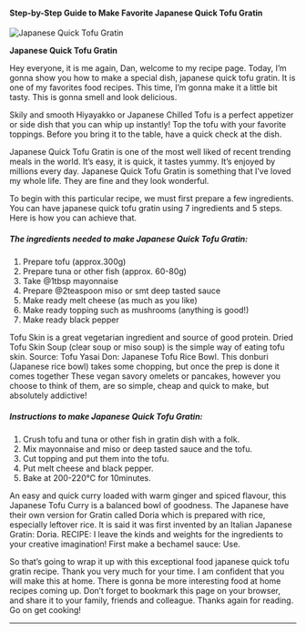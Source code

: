             

#### Step-by-Step Guide to Make Favorite Japanese Quick Tofu Gratin

![Japanese Quick Tofu Gratin](https://img-global.cpcdn.com/recipes/f74882015ac13938/751x532cq70/japanese-quick-tofu-gratin-recipe-main-photo.jpg)

**Japanese Quick Tofu Gratin**

Hey everyone, it is me again, Dan, welcome to my recipe page. Today, I’m gonna show you how to make a special dish, japanese quick tofu gratin. It is one of my favorites food recipes. This time, I’m gonna make it a little bit tasty. This is gonna smell and look delicious.

Skily and smooth Hiyayakko or Japanese Chilled Tofu is a perfect appetizer or side dish that you can whip up instantly! Top the tofu with your favorite toppings. Before you bring it to the table, have a quick check at the dish.

Japanese Quick Tofu Gratin is one of the most well liked of recent trending meals in the world. It’s easy, it is quick, it tastes yummy. It’s enjoyed by millions every day. Japanese Quick Tofu Gratin is something that I’ve loved my whole life. They are fine and they look wonderful.

To begin with this particular recipe, we must first prepare a few ingredients. You can have japanese quick tofu gratin using 7 ingredients and 5 steps. Here is how you can achieve that.

##### The ingredients needed to make Japanese Quick Tofu Gratin:

1.  Prepare tofu (approx.300g)
2.  Prepare tuna or other fish (approx. 60-80g)
3.  Take @1tbsp mayonnaise
4.  Prepare @2teaspoon miso or smt deep tasted sauce
5.  Make ready melt cheese (as much as you like)
6.  Make ready topping such as mushrooms (anything is good!)
7.  Make ready black pepper

Tofu Skin is a great vegetarian ingredient and source of good protein. Dried Tofu Skin Soup (clear soup or miso soup) is the simple way of eating tofu skin. Source: Tofu Yasai Don: Japanese Tofu Rice Bowl. This donburi (Japanese rice bowl) takes some chopping, but once the prep is done it comes together These vegan savory omelets or pancakes, however you choose to think of them, are so simple, cheap and quick to make, but absolutely addictive!

##### Instructions to make Japanese Quick Tofu Gratin:

1.  Crush tofu and tuna or other fish in gratin dish with a folk.
2.  Mix mayonnaise and miso or deep tasted sauce and the tofu.
3.  Cut topping and put them into the tofu.
4.  Put melt cheese and black pepper.
5.  Bake at 200-220℃ for 10minutes.

An easy and quick curry loaded with warm ginger and spiced flavour, this Japanese Tofu Curry is a balanced bowl of goodness. The Japanese have their own version for Gratin called Doria which is prepared with rice, especially leftover rice. It is said it was first invented by an Italian Japanese Gratin: Doria. RECIPE: I leave the kinds and weights for the ingredients to your creative imagination! First make a bechamel sauce: Use.

So that’s going to wrap it up with this exceptional food japanese quick tofu gratin recipe. Thank you very much for your time. I am confident that you will make this at home. There is gonna be more interesting food at home recipes coming up. Don’t forget to bookmark this page on your browser, and share it to your family, friends and colleague. Thanks again for reading. Go on get cooking!

* * *